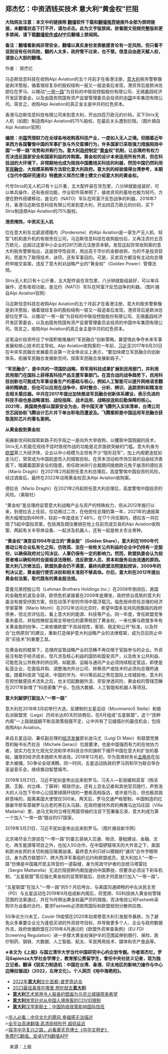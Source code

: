  <!-- 面包屑导航 --> <h2>郑杰忆：中资洒钱买技术 意大利“黄金权”拦阻</h2> <p class="notice"><b>大陆网友注意：本文中的链接除 <a href="https://github.com/bannedbook/fanqiang" >翻墙</a>软件下载和<a href="https://github.com/killgcd/justmysocks/blob/master/README.md">翻墙推荐</a>链接外全部为禁网链接，未翻墙状态下打不开，请勿点击。此为文字版禁闻，欲看图文视频完整版和更多禁闻，请下载<a href="https://github.com/bannedbook/fanqiang">翻墙软件或APP</a>后翻墙上禁闻网。</p><p>备注：翻墙看新闻非常安全，翻墙以真实身份发表敏感言论有一定风险，但只看不说则没有任何风险，翻的人太多，政府管不过来，也不管。信息自由是天赋人权，请放心大胆的翻墙。</b></p>  <div class="entry"> <p>作者： 郑杰忆</p> <p id="summary">马迩斯信息科技在收购Alpi Aviation的五个月前才在香港注册，<a href="https://www.bannedbook.org/bnews/tag/%e6%84%8f%e5%a4%a7%e5%88%a9/" class="st_tag internal_tag" rel="tag" title="标签 意大利 下的日志">意大利</a>税务警察像是剥洋葱般，循着错综复杂的股权结构一层又一层追查后发现，港资背后是欧洲总部位在罗马、以推动“<a href="https://www.bannedbook.org/bnews/tag/%e4%b8%80%e5%b8%a6%e4%b8%80%e8%b7%af/" class="st_tag internal_tag" rel="tag" title="标签 一带一路 下的日志">一带一路</a>”为目标的中联投控股股份有限公司、无锡蠡园经济开发区管委会，以及由国务院国有资产监督管理委员会投资的<span class='wp_keywordlink_affiliate'><a href="https://www.bannedbook.org/" title="中国" target="_blank">中国</a></span>中车集团有限公司。简言之，收购Alpi Aviation的真正金主是中共的红色资本。</p> <p id="conimg">香港马迩斯信息科技有限公司来到意大利，开出四百万欧元的价码，买下Strix无人机（如图）制造商Alpi Aviation的75%股权，在最后关头遭到拦阻。（图片摘自Alpi Aviation官网）</p> <p><strong>编按：<a href="https://www.bannedbook.org/bnews/tag/%E4%B8%AD%E5%9B%BD/" class="st_tag internal_tag" rel="tag" title="标签 中国 下的日志">中国</a>凭借财力在全球各地收购高科技产业，一度如入无人之境。但随着近年来西方各国警惕中国的军事扩张与外交蛮横行为，许多国家已采取强力措施阻挡中国“一带一路”攻势和并购行为。意大利<a href="https://www.bannedbook.org/bnews/tag/%e6%94%bf%e5%ba%9c/" class="st_tag internal_tag" rel="tag" title="标签 政府 下的日志">政府</a>制定“<a href="https://www.bannedbook.org/bnews/tag/%e9%bb%84%e9%87%91/" class="st_tag internal_tag" rel="tag" title="标签 黄金 下的日志">黄金</a>权”机制，让总理府有权力否决违反国家安全和国家利益的并购案。黄金权的设计本来适用所有外资，但在科技战的大环境下，非预期地也成为阻挡中国撒钱买科技的利器，然而中国仍然利用<a href="https://www.bannedbook.org/bnews/tag/%E5%86%9B%E6%B0%91%E8%9E%8D%E5%90%88/" class="st_tag internal_tag" rel="tag" title="标签 军民融合 下的日志">军民融合</a>、大规模采购等方法软化意大利政府。意大利的经验值得台湾参考，本期《当代中国研究通讯》特邀旅义郑杰忆博士撰文介绍意大利的黄金权。</strong></p> <p>代号Strix的无人机只有十公斤重，五大配件装在背包里，八分钟就能组装好，可以单兵操作，还有夜视功能，作业软件简单明了，接收资讯的基地也极为轻巧，方便在野外搭建移动，是北约（NATO）军队在阿富汗反恐战争的利器。2018年7月，香港马迩斯信息科技有限公司来到意大利，开出四百万欧元的价码，买下Strix制造商Alpi Aviation的75%股权。</p> <p><strong>港资掩饰，中资买无人机</strong></p> <p>位在意大利东北部波德隆内（Pordenone）的Alpi Aviation是一家生产无人机、轻型飞机和直升机的有限责任公司，马迩斯信息科技在收购股份后，又再注资约五百万欧元，远超过这家中小企业的281万欧元注册资本额。发现这起异常收购案的意大利税务警察指出，这是掠夺性投资，用远高于市价的金额收购，为的不是投资获利，而是为了取得技术、诀窍，还有军事目的。可是，买卖双方都没有主动向总理府申报交易案，违反了意大利对战略产业的“黄金权”（Golden Power）管理法规。</p>  <p>Strix无人机只有十公斤重，五大配件装在背包里，八分钟就能组装好，可以单兵操作，还有夜视功能，是北约（NATO）军队在阿富汗反恐战争的利器。（图片摘自Alpi Aviation官网）</p> <p>马迩斯信息科技在收购Alpi Aviation的五个月前才在香港注册，意大利税务警察像是剥洋葱般，循着错综复杂的股权结构一层又一层追查后发现，港资背后是欧洲总部位在罗马、以推动“一带一路”为目标的中联投控股股份有限公司、无锡蠡园经济开发区管委会，以及由国务院国有资产监督管理委员会投资的中国中车集团有限公司。简言之，收购Alpi Aviation的真正金主是中共的红色资本。</p> <p>这笔溢价投资呼应了中国积极推展的“军民融合”创新策略，冀望借此争夺未来军事发展和核心技术的主导权。Alpi Aviation收购案的一年前，<a href="https://www.bannedbook.org/bnews/tag/%e4%b9%a0%e8%bf%91%e5%b9%b3/" class="st_tag internal_tag" rel="tag" title="标签 习近平 下的日志">习近平</a>2017年6月20日在中央军民融合发展委员会第一次全体会议上表示，“要加快建立军民融合的创新体系，拓展军民融合发展新空间，探索军民融合发展新路子。”</p> <p><strong>“军民融合”，是中共的一项国防战略，将军用科技成果扩展到民用部门，并利用民用部门在国际上获得高科技产品支援军事部门。在混合战的战争趋势下，民用科技创新也可能成为军事设备生产的基础与核心，例如人工智能可以提升网络语言翻译的精确度，但也可以应用在战争中，即时整合、分析、辨识、追踪资料和精准攻击相关感应器。中共在2017年提出加快推进军民融合创新体系建设，表示先进的科技手段也是战略谋划、战役指挥、战术运用、战略投送和后勤保障的核心。2021年，美国商务部以国家安全为由，将中国天津飞腾列入实体清单，台湾公司世芯因协助飞腾设计芯片并下单台积电而遭波及。飞腾案即是中国运用军民融合获取高阶芯片的著名案例。</strong></p> <p><strong>从黄金股到黄金权</strong></p> <p>拓展新空间和探索新路子的手段之一是向外大举收购，以攫取中国觊觎的技术，Strix无人机能在视线不佳时夜视作战的功能是北京亟欲突破的门槛。意大利身为<a href="https://www.bannedbook.org/bnews/tag/%e6%ac%a7%e7%9b%9f/" class="st_tag internal_tag" rel="tag" title="标签 欧盟 下的日志">欧盟</a>第三大经济体，企业以中小规模为主但有不少“隐形冠军”，加上内阁更迭犹如走马灯，常常成为中国趁虚而入的猎取目标。在资本流动和市场交易的自由经济表面下，暗藏着国家安全的隐患，担任欧洲央行总裁期间挽救欧元免于崩溃的德拉吉（Mario Draghi）在2021年2月起担任意大利总理后，高度警惕中国投资的风险，经过调查后，最终在2022年动用黄金权否决Alpi Aviation收购案。</p> <p>德拉吉（Mario Draghi）在2021年2月起担任意大利总理后，高度警惕中国投资的风险。（美联社）</p>  <p>“黄金权”是总理府监管意大利战略产业与资产的特殊权力，但从2012年施行以来，到德拉吉上任前，仅动用过二次，在他担任总理的第一年，2021年的通报案例大幅增加到496件，较前一年度成长了48%，在17个月任期内，德拉吉一共拦阻了5起中国投资案，包括溯及既往撤销在他上任前完成交易的Alpi Aviation收购案、两起有关半导体设备、一起涉及机器人，还有一起是攸关农业育种。</p> <p><strong>“黄金权”演变自1994年设立的“黄金股”（Golden Share），意大利在1990年代推动公有企业私有化之际，仿效英、法在一些攸关公共利益的企业中仍持有一定股份，以确保政府对公司决议、人事仍保有一定的影响力。然而，欧盟执委会认为投资者难以确知何时会面临该法限制，违反欧盟人员、资本和服务自由流通的原则。意大利几次修法后，欧盟执委会仍不满意，最终向欧盟法院提起控诉，2009年的判决认定，黄金股行使否决权和相关准则不够具体。尔后，意大利在2012年提出黄金权法案，取代既有的黄金股法规。</strong></p> <p>雷曼兄弟控股公司（Lehman Brothers Holdings Inc.）在2008年倒闭后，美国的金融危机波及全球，欧债危机紧接着在2009年底爆发，政府债台高筑的意大利虽没有接受纾困方案，但在动荡不安的市场中载浮载沉。临危授命担任总理的经济学家蒙蒂（Mario Monti）在2012年访问北京时，希望中国多支持风雨飘摇的政府债券，但北京评估后，看上意大利的能源、科技等产业。同一年度，曾任欧盟竞争事务委员，并指控微软滥用主导地位的蒙蒂规划了黄金权，一来化解与欧盟多年有关黄金股的纷争，二来依循欧盟“不具歧视性，客观、稳定和公开”标准，以及符合“比例原则”的建议，重新打造保护意大利战略产业的法律框架，成为日后防止中资“买技术”的重要工具。</p> <p>在黄金权的框架下，总理府监管战略产业的范畴不再仅限于官股参与的企业。外资挹注有助于经济成长，但凡涉及核心利益的国防和国安资产，以及攸关公共利益、可能危及公共秩序的供应网，如能源、运输与通讯产业必须持续稳定营运，即使是私营企业，在面临并购、调整海内外分公司、转移资产或技术时必须向总理府通报。随着科技突飞猛进，中国的华为、中兴等后起之秀在国际上攻城掠地，意大利在担忧敏感技术流失之后，也关切起数据外流、资安渗透风险，黄金权的管辖范畴在2017年新增了“科技密集”产业，包括大数据、人工智能和机器人等项目。</p> <p><strong>意大利敲锣打鼓加入“一带一路”</strong></p> <p>意大利在2018年3月初举行大选，反建制的五星运动（Movimento5 Stelle）和极右派联盟党（Lega）历经长达80天的协商后，在6月组成“五星联盟”，这个“民粹内阁”一上路就龃龉不断且政策摇摆不定，让中共有了见缝插针的最佳机会，包括收购Alpi Aviation。</p> <p>来自五星运动、兼任副总理的<span class='wp_keywordlink'><a href="https://www.bannedbook.org/forum2/topic869.html" title="宪政、法治和经济发展——走向市场经济的制度保障" target="_blank">经济发展</a></span>部长迪马尤（Luigi Di Maio）和联盟党推荐的秘书长杰拉吉（Michele Geraci）位居要津，也是中国强而有力的在地协力者，锐实力在文化观光交流和学术科技合作的旗帜下铺开中国在意大利扩张的基础，雄厚的经济资本随即大举进攻。2018年12月初，华为首席财务长<a href="https://www.bannedbook.org/bnews/tag/%e5%ad%9f%e6%99%9a%e8%88%9f/" class="st_tag internal_tag" rel="tag" title="标签 孟晚舟 下的日志">孟晚舟</a>在加拿大被捕，5G争论全球沸腾。同一时间，五星运动执政的罗马则和华为联合举办圣诞音乐会，继续推动智慧城市。</p>  <p>2019年3月21日，习近平犹如皇帝出巡来到罗马，习夫人—彭丽媛和高官（杨洁篪、王毅、何立峰、丁薛祥）精锐尽出，还有上百名记者和其他官员随行，声势浩大的人马包下市中心公园里绿荫环绕的一整栋高档饭店，或许是巧合，但也极具挑衅意味的，距离美国大使馆仅300米。两天后，罗马交通严格管制，中国制造的红旗豪华轿车穿越罗马古老的黑石头马路，在政府接待外宾的典雅马达玛庄园（Villa Madama）里，迪马尤和何立峰在两国领袖的注目下签署备忘录，意大利成为第一个加入“一带一路”倡议的G7国家。</p> <p>2019年3月21日，习近平犹如皇帝出巡来到罗马。（图片摘自新华网）</p> <p>北京竭尽全力游说在“一带一路”的备忘录纳入交通、物流、基础建设、金融、文化、再生能源等项目之外，也加入5G合作。在中国锣鼓喧天的大外宣之下，美国和欧洲友邦的关切和施压暗潮汹涌，最终意大利只好以模糊的“通讯”合作字眼带过。身为西方联盟G7、跨大西洋军事组织北约和欧盟成员，意大利加入“一带一路”仿佛是中国撬开民主阵营的一道裂缝，身为宪政守护者的总统马塔雷拉（Sergio Mattarella）无法拦阻民粹内阁加速向中国靠拢，但要求必须设下刹车机制，“五星联盟”答应强化黄金权的监管职能后，总统才同意放行加入“一带一路”。</p> <p>“五星联盟”在加入“一带一路”的5个月后垮台，与美国沟通顺畅的中左派民主党（PD）与五星运动在2019年9月组成新内阁后，将宽频、5G科技纳入黄金权管辖范围的法案通过，并在10月祭出黄金权最严厉的措施，否决电信公司Fastweb采购华为设备的合约，要求Fastweb必须依照国际和欧盟规则分散供应商。</p> <p>5G争论方兴未艾，Covid-19疫情在2020年初席卷意大利引发股市暴跌，为了避免众多重要企业沦为逢低买进的外资掠夺目标，并导致更多个人、企业与政府数据外流，政府依循欧盟在2019年4月通过的《欧盟外资审查条例》（EU FDI Screening Regulation）进一步撑大黄金权保护伞的范围延伸到银行、保险、医疗制药、钢铁、大数据、人工智能、航太、军民两用技术、媒体和农产食品等。</p> <p><strong>※本文为《上报》与国立清华大学当代中国研究中心的企划专题。作者郑杰忆，罗马Sapienza大学社会学博士，教育部公费留学生，曾任中央社驻义记者，现为独立记者。翻译《锐实力制造机：中国在台湾、香港、印太地区的影响力操作与中心边陲拉锯战》（2022，左岸文化）。个人网页《地中海艳阳》。</strong></p> <!--<div id="taboola-mid-1"></div>--><ul class='op-related-articles' title='相关阅读'> <li><a href='https://www.bannedbook.org/bnews/funmedia/20230212/1847618.html' target='_blank'>2022年<b>意大利</b>文化首都-普罗奇达岛</a></li> <li><a href='https://www.bannedbook.org/bnews/bannedvideo/20230205/1844582.html' target='_blank'>2023最佳美食在哪里 想吃就去<b>意大利</b></a></li> <li><a href='https://www.bannedbook.org/bnews/bannedvideo/20230202/1843369.html' target='_blank'><b>意大利</b>艺术家用令人振奋的壁画为乌克兰城镇带来希望</a></li> <li><a href='https://www.bannedbook.org/bnews/headline/20230201/1842863.html' target='_blank'><b>意大利</b>放宽针对从中国入境旅客的COVID限制</a></li> <li><a href='https://www.bannedbook.org/bnews/bannedvideo/20230131/1842539.html' target='_blank'><b>意大利</b>汉学家郗士：中国防疫政策影响国际信任</a></li> </ul> <p class="texttj"> 🔥<a href="https://www.bannedbook.org/bnews/comments/20220220/1694796.html" target="_blank">华人必看：中华文化的飓风 幸福感无法描述</a><br/> 🔥<a href="https://github.com/bannedbook/fanqiang/wiki/V2ray%E6%9C%BA%E5%9C%BA" target="_blank">全平台高速翻墙:高清视频秒开,超低延迟</a><br/> 🔥<a href="https://www.bannedbook.org/bnews/comments/20220808/1768773.html" target="_blank">探寻中华复兴之路，必看章天亮博士《中华文明史》</a><br/> <a href="https://github.com/bannedbook/fanqiang/wiki/%E7%A6%81%E9%97%BB%E7%BD%91%E5%AE%89%E5%8D%93%E7%BF%BB%E5%A2%99%E6%96%B0%E9%97%BBAPP" target="_blank">免费PC翻墙、安卓VPN翻墙APP</a><br/> </p> <p class="src-info">　来源：上报 </p><a name='sharetosocial'></a> <div style="margin-bottom:5px;padding-bottom:5px;clear:both"> <div id="archive-pix-1" class="banner-ads"> <!-- AuctionX Display platform tag START --> <div id="27602x728x90x621x_ADSLOT1" clicktrack="%%CLICK_URL_ESC%%"></div>  <!-- AuctionX Display platform tag END --> </div> <div id="archive-pix-2" class="banner-ads"> <!-- AuctionX Display platform tag START --> <div id="27556x300x250x621x_ADSLOT1" clicktrack="%%CLICK_URL_ESC%%" style="margin:0 auto;text-align:center"></div>  <!-- AuctionX Display platform tag END --> </div> </div>  <div id="archive-pix-1" class="banner-ads"> <!-- AuctionX Display platform tag START --> <div id="27603x728x90x621x_ADSLOT1" clicktrack="%%CLICK_URL_ESC%%"></div>  <!-- AuctionX Display platform tag END --> </div> </div><!--END ENTRY--> 